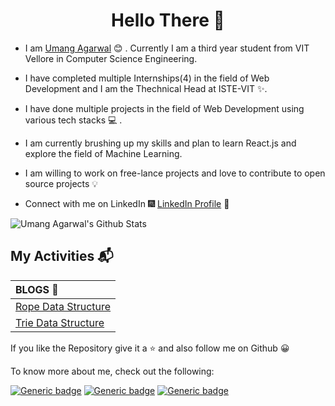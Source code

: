 <h1 align="center"> Hello There 👋 </h1>


* I am [Umang Agarwal](https://umangagarwal.tech/) :blush: . Currently I am a third year student from VIT Vellore in Computer Science Engineering.

* I have completed multiple Internships(4) in the field of Web Development and I am the Thechnical Head at ISTE-VIT :sparkles:.

* I have done multiple projects in the field of Web Development using various tech stacks :computer: .

* I am currently brushing up my skills and plan to learn React.js and explore the field of Machine Learning.

* I am willing to work on free-lance projects and love to  contribute to open source projects :bulb:

* Connect with me on LinkedIn :fireworks: [LinkedIn Profile](https://www.linkedin.com/in/umang-agarwal-5b227617b/) :sparkler:


 
![Umang Agarwal's Github Stats](https://github-readme-stats.vercel.app/api?username=umangagarwal11&show_icons=true_color=fff&icon_color=2cbe4e&text_color=262626&bg_color=fff)


## My Activities :mailbox_with_mail:

| BLOGS :open_book: 
| :--- 
| [Rope Data Structure](https://medium.com/underrated-data-structures-and-algorithms/rope-data-structure-e623d7862137)
| [Trie Data Structure](https://medium.com/underrated-data-structures-and-algorithms/trie-data-structure-fd9a2aa6fcb8) 

If you like the Repository give it a :star: and also follow me on Github :grinning:

To know more about me, check out the following:

[![Generic badge](https://img.shields.io/badge/Personal-Website-orange)](https://umangagarwal.tech)  [![Generic badge](https://img.shields.io/badge/LinkedIn-Profile-blue)](https://https://www.linkedin.com/in/umang-agarwal-5b227617b/)  [![Generic badge](https://img.shields.io/badge/My-Blogs-green)](https://medium.com/@agarwalumang012)
